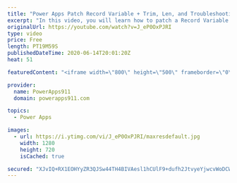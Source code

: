 ```yaml
---
title: "Power Apps Patch Record Variable + Trim, Len, and Troubleshooting"
excerpt: "In this video, you will learn how to patch a Record Variable in PowerApps. And along the way you will get to see the data problem that caused me to figure how to do this and the usage of Trim and Len functions. Lots of Fun!  Power Apps Training at https://training.PowerApps911.com"
originalUrl: https://youtube.com/watch?v=J_eP0OxPJRI
type: video
price: Free
length: PT19M59S
publishedDateTime: 2020-06-14T20:01:20Z
heat: 51

featuredContent: "<iframe width=\"800\" height=\"500\" frameborder=\"0\" src=\"https://www.youtube.com/embed/J_eP0OxPJRI\" allow=\"accelerometer; autoplay; encrypted-media; gyroscope; picture-in-picture\" allowfullscreen></iframe>"

provider:
  name: PowerApps911
  domain: powerapps911.com

topics:
  - Power Apps

images:
  - url: https://i.ytimg.com/vi/J_eP0OxPJRI/maxresdefault.jpg
    width: 1280
    height: 720
    isCached: true

secured: "XJvIQ+RX1EOHYyZR3QJSw44TH4BIVAesl1hCUlF9+dufh2JtvyeYjwcvWoDCWm0AGO5P55ph5jHwSbjQpe2DQMKdQ3SREy73oVkHs9hDHrZnH4yfh49ppI/vl9WMKo/+5liWvwFEf5qV2ak3LjUEYIEzuZYQS/q1h+FNKWRvByWIZlm+/arv0UUT3EVkEyyzU00YJSxrGBaD4lewi5glF0z4xL+PaKzgCVsT+80lJOSmefLhJk5Vd41DvDSs2oiZNPrNRo2jZeox4QBnGkBBz4o5I3wkjnqbOQyQMi2Y/IGm56+qW51jyKmCPyVWbfd2MiIBrfPp4NCwjA330RGbSuOfKwDCzQCKLxr0L5vDQcIeKspL8NR2ELJVJS9GM4zuFL2Cg054r/GHkvwpRhSAwtKdN6n16yB1rotijFJY4tk=;omzfYXl4hUksRziKPxHnsA=="
---
```


